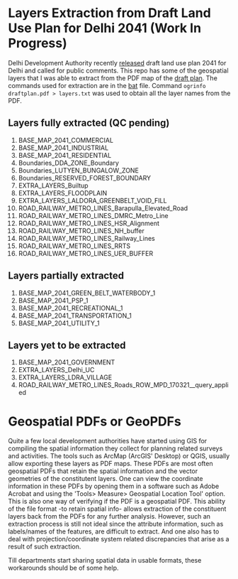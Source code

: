 # Layers Extraction from Draft Land Use Plan for Delhi 2041 (Work In Progress)
Delhi Development Authority recently [released](https://dda.org.in/hotlinks.aspx) draft land use plan 2041 for Delhi and called for public comments. This repo has some of the geospatial layers that I was able to extract from the PDF map of the [draft plan](http://119.226.139.196/tendernotices_docs/aug2020/Draft%20Land%20Use%20Plan_public%20notice09062021.pdf). The commands used for extraction are in the [bat](https://github.com/rajesvariparasa/layers_draft_delhi_master_plan_2041/blob/main/ExtractLayers.bat) file. Command `ogrinfo draftplan.pdf > layers.txt` was used to obtain all the layer names from the PDF.

## Layers fully extracted (QC pending)
1. BASE_MAP_2041_COMMERCIAL
2. BASE_MAP_2041_INDUSTRIAL
3. BASE_MAP_2041_RESIDENTIAL
4. Boundaries_DDA_ZONE_Boundary
5. Boundaries_LUTYEN_BUNGALOW_ZONE
6. Boundaries_RESERVED_FOREST_BOUNDARY
7. EXTRA_LAYERS_Builtup
8. EXTRA_LAYERS_FLOODPLAIN
9. EXTRA_LAYERS_LALDORA_GREENBELT_VOID_FILL
10. ROAD_RAILWAY_METRO_LINES_Barapulla_Elevated_Road
11. ROAD_RAILWAY_METRO_LINES_DMRC_Metro_Line
12. ROAD_RAILWAY_METRO_LINES_HSR_Alignment
13. ROAD_RAILWAY_METRO_LINES_NH_buffer
14. ROAD_RAILWAY_METRO_LINES_Railway_Lines
15. ROAD_RAILWAY_METRO_LINES_RRTS
16. ROAD_RAILWAY_METRO_LINES_UER_BUFFER

## Layers partially extracted
1. BASE_MAP_2041_GREEN_BELT_WATERBODY_1
2. BASE_MAP_2041_PSP_1
3. BASE_MAP_2041_RECREATIONAL_1
4. BASE_MAP_2041_TRANSPORTATION_1
5. BASE_MAP_2041_UTILITY_1

## Layers yet to be extracted
1. BASE_MAP_2041_GOVERNMENT
2. EXTRA_LAYERS_Delhi_UC
3. EXTRA_LAYERS_LDRA_VILLAGE
4. ROAD_RAILWAY_METRO_LINES_Roads_ROW_MPD_170321__query_applied

# Geospatial PDFs or GeoPDFs
Quite a few local development authorities have started using GIS for compiling the spatial information they collect for planning related surveys and activities. The tools such as ArcMap (ArcGIS' Desktop) or QGIS, usually allow exporting these layers as PDF maps. These PDFs are most often geospatial PDFs that retain the spatial information and the vector geometries of the constitutent layers. One can view the coordinate information in these PDFs by opening them in a software such as Adobe Acrobat and using the 'Tools> Measure> Geospatial Location Tool' option. This is also one way of verifying if the PDF is a geospatial PDF. This ability of the file format -to retain spatial info- allows extraction of the constituent layers back from the PDFs for any further analysis. However, such an extraction process is still not ideal since the attribute information, such as labels/names of the features, are difficult to extract. And one also has to deal with projection/coordinate system related discrepancies that arise as a result of such extraction.

Till departments start sharing spatial data in usable formats, these workarounds should be of some help.
